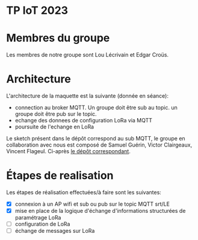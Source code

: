 TP IoT 2023
===========

# Membres du groupe

Les membres de notre groupe sont Lou Lécrivain et Edgar Croüs.

# Architecture
L'architecture de la maquette est la suivante (donnée en séance):
- connection au broker MQTT. Un groupe doit être sub au topic. un groupe doit être pub sur le topic.
- echange des donnees de configuration LoRa via MQTT
- poursuite de l'echange en LoRa

Le sketch présent dans le dépôt correspond au sub MQTT, le groupe en collaboration avec nous est composé de Samuel Guérin, Victor Clairgeaux, Vincent Flageul. Ci-après [le dépôt correspondant](https://github.com/GuerinSamuel/Tp_IoT_2022_LoRa_Bluetooth).

# Étapes de realisation
Les étapes de réalisation effectuées/à faire sont les suivantes:
- [x] connexion à un AP wifi et sub ou pub sur le topic MQTT srt/LE
- [x] mise en place de la logique d'échange d'informations structurées de paramétrage LoRa
- [ ] configuration de LoRa
- [ ] échange de messages sur LoRa
